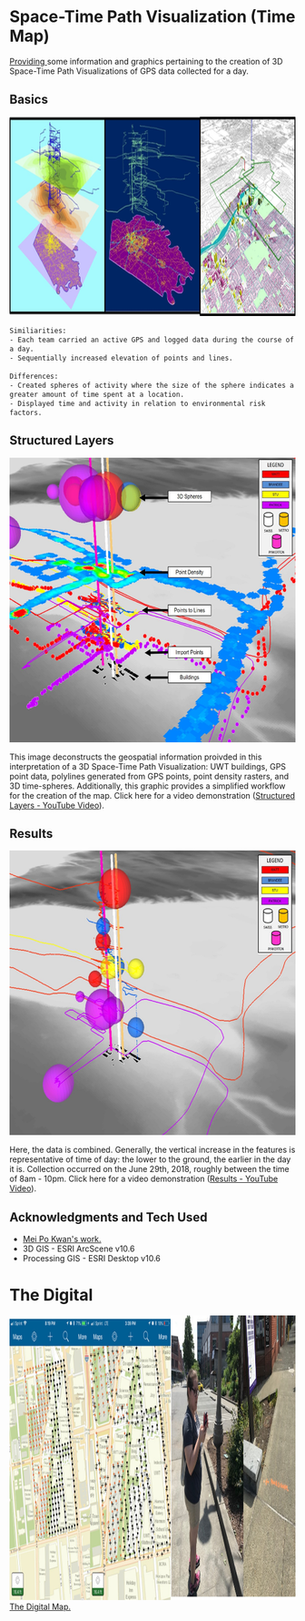 # Space-Time Path Visualization (Time Map)
<a href="https://public.tableau.com/profile/stuart.heath#!/vizhome/505_electionMap/Dashboard1" target="_blank"> Providing </a> some information and graphics pertaining to the creation of 3D Space-Time Path Visualizations of GPS data collected for a day. 



## Basics
<img src= "images/3D_MeiPoKwan.jpg" height = "350">

```
Similiarities:
- Each team carried an active GPS and logged data during the course of a day.
- Sequentially increased elevation of points and lines.

Differences:
- Created spheres of activity where the size of the sphere indicates a greater amount of time spent at a location. 
- Displayed time and activity in relation to environmental risk factors.
```


## Structured Layers
<img src= "images/3D_LayerStructure.jpg" width = "800" height = "500">

This image deconstructs the geospatial information proivded in this interpretation of a 3D Space-Time Path Visualization: UWT buildings, GPS point data, polylines generated from GPS points, point density rasters, and 3D time-spheres. Additionally, this graphic provides a simplified workflow for the creation of the map. Click here for a video demonstration (<a href="https://youtu.be/F-1FVWIzzqo">Structured Layers - YouTube Video</a>).

## Results
<img src= "images/3d_Results.jpg" width = "800" height = "500">


Here, the data is combined. Generally, the vertical increase in the features is representative of time of day: the lower to the ground, the earlier in the day it is. Collection occurred on the June 29th, 2018, roughly between the time of 8am - 10pm. Click here for a video demonstration (<a href="https://youtu.be/BXLYv3krnqs" target="_blank">Results - YouTube Video</a>).

## Acknowledgments and Tech Used

* <a href="http://meipokwan.org/Gallery/STPaths.htm"> Mei Po Kwan's work. </a>
* 3D GIS - ESRI ArcScene v10.6
* Processing GIS - ESRI Desktop v10.6

# The Digital

<img src= "images/CollectorMap.jpg" width = "800" height = "500">
<a href="https://globaldatamanagement.win/wifimap/"> The Digital Map. </a>
